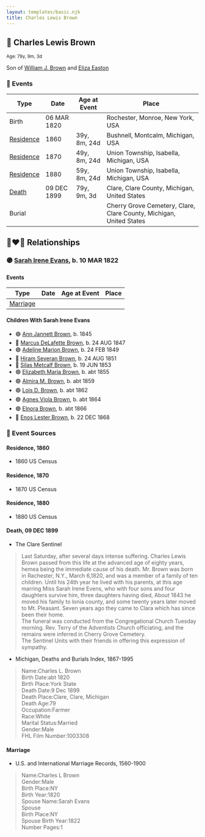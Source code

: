 ```yaml
---
layout: templates/basic.njk
title: Charles Lewis Brown
---
```

## 🔵 Charles Lewis Brown
<small>Age: 79y, 9m, 3d</small>

Son of [William J. Brown](/people/3/37180394) and [Eliza Easton](/people/2/29447626)

### 📆 Events

Type | Date | Age at Event | Place
------ | ------ | ------ | ------
Birth | 06 MAR 1820 |  | Rochester, Monroe, New York, USA
[Residence](#event-event-0) | 1860 | 39y, 8m, 24d | Bushnell, Montcalm, Michigan, USA
[Residence](#event-event-1) | 1870 | 49y, 8m, 24d | Union Township, Isabella, Michigan, USA
[Residence](#event-event-2) | 1880 | 59y, 8m, 24d | Union Township, Isabella, Michigan, USA
[Death](#event-event-6) | 09 DEC 1899 | 79y, 9m, 3d | Clare, Clare County, Michigan, United States
Burial |  |  | Cherry Grove Cemetery, Clare, Clare County, Michigan, United States

## 👩‍❤️‍👨 Relationships

### 🟣 [Sarah Irene Evans](/people/4/47294572), b. 10 MAR 1822

#### Events

Type | Date | Age at Event | Place
------ | ------ | ------ | ------
[Marriage](#event-family-0-event-0) |  |  |
#### Children With Sarah Irene Evans
* 🟣 [Ann Jannett Brown](/people/2/25015094), b. 1845
* 🔵 [Marcus DeLafette Brown](/people/2/29740424), b. 24 AUG 1847
* 🟣 [Adeline Marion Brown](/people/3/37233677), b. 24 FEB 1849
* 🔵 [Hiram Severan Brown](/people/3/38517880), b. 24 AUG 1851
* 🔵 [Silas Metcalf Brown](/people/4/4863792), b. 19 JUN 1853
* 🟣 [Elizabeth Maria Brown](/people/2/23463647), b. abt 1855
* 🟣 [Almira M. Brown](/people/9/94983272), b. abt 1859
* 🟣 [Lois D. Brown](/people/2/28589166), b. abt 1862
* 🟣 [Agnes Viola Brown](/people/1/12576553), b. abt 1864
* 🟣 [Elnora Brown](/people/9/92661304), b. abt 1866
* 🔵 [Enos Lester Brown](/people/8/88491302), b. 22 DEC 1868
### 📰 Event Sources

#### <a id="event-event-0"></a> Residence, 1860
* 1860 US Census

#### <a id="event-event-1"></a> Residence, 1870
* 1870 US Census

#### <a id="event-event-2"></a> Residence, 1880
* 1880 US Census

#### <a id="event-event-6"></a> Death, 09 DEC 1899
* The Clare Sentinel
>   
  > Last Saturday, after several days intense suffering. Charles Lewis Brown passed from this life at the advanced age of eighty years, hemea being the immediate cause of his death. Mr. Brown was born in Rachester, N.Y., March 6,1820, and was a member of a family of ten children. Until his 24th year he lived with his parents, at this age marring Miss Sarah Irene Evens, who with four sons and four daughters survive him, three daughters having died, About 1843 he moved his family to lonia county, and some twenty years later moved to Mt. Pleasant. Seven years ago they came to Clara which has since been their home.  
  > The funeral was conducted from the Congregational Church Tuesday morning. Rev. Terry of the Adventists Church officiating, and the remains were inferred in Cherry Grove Cemetery.  
  > The Sentinel Units with their friends in offering this expression of sympathy.
* Michigan, Deaths and Burials Index, 1867-1995
>   
  > Name:Charles L. Brown  
  > Birth Date:abt 1820  
  > Birth Place:York State  
  > Death Date:9 Dec 1899  
  > Death Place:Clare, Clare, Michigan  
  > Death Age:79  
  > Occupation:Farmer  
  > Race:White  
  > Marital Status:Married  
  > Gender:Male  
  > FHL Film Number:1003308

#### <a id="event-family-0-event-0"></a> Marriage
* U.S. and International Marriage Records, 1560-1900
>   
  > Name:Charles L Brown  
  > Gender:Male  
  > Birth Place:NY  
  > Birth Year:1820  
  > Spouse Name:Sarah Evans  
  > Spouse  
  > Birth Place:NY  
  > Spouse Birth Year:1822  
  > Number Pages:1

